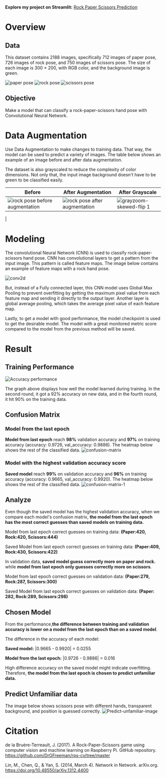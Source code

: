 **Explore my project on Streamlit:** [Rock Paper Scissors Prediction](https://rock-paper-sciapprs-prediction-das.streamlit.app/)
# Overview
## Data
This dataset contains 2188 images, specifically 712 images of paper pose, 726 images of rock pose, and 750 images of scissors pose. The size of each image is 300 × 200, with RGB color, and the background image is green.

![paper pose](https://github.com/imandreans/Rock-Paper-Scissors-Prediction/assets/69078720/ea1b1d8e-af54-4ab7-b52a-b1b3f78f6475)
![rock pose](https://github.com/imandreans/Rock-Paper-Scissors-Prediction/assets/69078720/6da7b213-9255-4be0-af30-0d179ddea096)
![scissors pose](https://github.com/imandreans/Rock-Paper-Scissors-Prediction/assets/69078720/914edcd8-ea6f-4832-99fc-ee7bee80b929)
## Objective
Make a model that can classify a rock-paper-scissors hand pose with Convolutional Neural Network.
# Data Augmentation
Use Data Augmentation to make changes to training data. That way, the model can be used to predict a variety of images. The table below shows an example of an image before and after data augmentation.

The dataset is also grayscaled to reduce the complexity of color dimensions. Not only that, the input image background doesn't have to be green to be classified easily.

| Before | After Augmentation | After Grayscale |
| ------- | ------ |------ |
| ![rock pose before augmentation](https://github.com/imandreans/Rock-Paper-Scissors-Prediction/assets/69078720/224b0c39-2182-4ea4-93c1-cc2e3f762632)|![rock pose after augmentation](https://github.com/imandreans/Rock-Paper-Scissors-Prediction/assets/69078720/2be3c28b-d161-4a3b-a370-048ee2a48162)| ![grayzoom-skewed-flip 1](https://github.com/imandreans/Rock-Paper-Scissors-Prediction/assets/69078720/859e2bfe-06f4-4adc-87ef-a594e0a7176d)
|

# Modeling
The convolutional Neural Network (CNN) is used to classify rock-paper-scissors hand pose. CNN has convolutional layers to get a pattern from the input image. This pattern is called feature maps. The image below contains an example of feature maps with a rock hand pose.

![conv2d](https://github.com/imandreans/Rock-Paper-Scissors-Prediction/assets/69078720/c5018beb-fb9a-4f45-9cdb-ff87083274e5)

But, instead of a Fully connected layer, this CNN model uses Global Max Pooling to prevent overfitting by getting the maximum pixel value from each feature map and sending it directly to the output layer. Another layer is global average pooling, which takes the average pixel value of each feature map.

Lastly, to get a model with good performance, the model checkpoint is used to get the desirable model. The model with a great monitored metric score compared to the model from the previous method will be saved.

# Result
## Training Performance
![Accuracy performance](https://github.com/imandreans/Rock-Paper-Scissors-Prediction/assets/69078720/9ca76cb1-1428-4618-9fb8-ad6b77cf3b4c)

The graph above displays how well the model learned during training. In the second round, it got a 92% accuracy on new data, and in the fourth round, it hit 90% on the training data. 

## Confusion Matrix

### Model from the last epoch

**Model from last epoch** reach **98%** validation accuracy and **97%** on training accuracy (accuracy: 0.9726, val_accuracy: 0.9886). The heatmap below shows the rest of the classified data.
![confusion-matrix](https://github.com/imandreans/Rock-Paper-Scissors-Prediction/assets/69078720/a282433b-6219-4642-b194-1a6268317eb6)

### Model with the highest validation accuracy score
**Saved model** reach **99%** on validation accuracy and **96%** on training accuracy (accuracy: 0.9665, val_accuracy: 0.9920). The heatmap below shows the rest of the classified data.
![confusion-matrix-1](https://github.com/imandreans/Rock-Paper-Scissors-Prediction/assets/69078720/b5768079-79d5-4847-88ed-aa1b773e90e6)

## Analyze
Even though the saved model has the highest validation accuracy, when we compare each model's confusion matrix, **the model from the last epoch has the most correct guesses than saved models on training data.**

Model from last epoch correct guesses on training data:
**(Paper:420, Rock:420, Scissors:444)**

Saved Model from last epoch correct guesses on training data:
**(Paper:409, Rock:430, Scissors:422)**

In validation data, **saved model guess correctly more on paper and rock.** while **model from last epoch only guesses correctly more on scissors**.

Model from last epoch correct guesses on validation data:
**(Paper:279, Rock:287, Scissors:300)**

Saved Model from last epoch correct guesses on validation data:
**(Paper: 282, Rock:289, Scissors:298)**

## Chosen Model
From the performance,**the difference between training and validation accuracy is lower on a model from the last epoch than on a saved model**.

The difference in the accuracy of each model:

**Saved model:** |0.9665 - 0.9920| = 0.0255

**Model from the last epoch:** |0.9726 - 0.9886| = 0.016

High difference accuracy on the saved model might indicate overfitting. Therefore, **the model from the last epoch is chosen to predict unfamiliar data.**
## Predict Unfamiliar data
The image below shows scissors pose with different hands, transparent background, and position is guessed correctly.
![Predict-unfamiliar-image](https://github.com/imandreans/Rock-Paper-Scissors-Prediction/assets/69078720/a6def887-1f58-4c4b-be78-30eb8b30606a)

# Citation
de la Bruère-Terreault, J. (2017). A Rock-Paper-Scissors game using computer vision and machine learning on Raspberry Pi. GitHub repository. https://github.com/DrGFreeman/rps-cv/tree/master

Lin, M., Chen, Q., & Yan, S. (2014, March 4). Network in Network. arXiv.org. https://doi.org/10.48550/arXiv.1312.4400 
